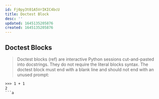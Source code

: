 ```yaml
---
id: Fj0py3t01A5VrIKIC4bcU
title: Doctest Block
desc: ''
updated: 1645135205876
created: 1645135205876
---
```


## Doctest Blocks

> Doctest blocks (ref) are interactive Python sessions cut-and-pasted into docstrings. They do not require the literal blocks syntax. The doctest block must end with a blank line and should not end with an unused prompt:

```rst
>>> 1 + 1
2
```a
